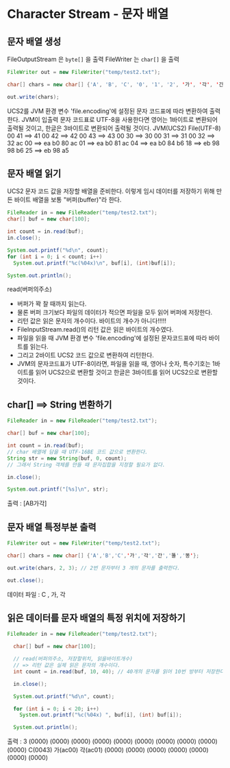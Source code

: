 # Character Stream - 문자 배열

## 문자 배열 생성

FileOutputStream 은 `byte[]` 을 출력
FileWriter 는 `char[]` 을 출력

```java
FileWriter out = new FileWriter("temp/test2.txt");

char[] chars = new char[] {'A', 'B', 'C', '0', '1', '2', '가', '각', '간', '똘', '똥'};

out.write(chars);
```

UCS2를 JVM 환경 변수 'file.encoding'에 설정된 문자 코드표에 따라 변환하여 출력한다.
JVM이 입출력 문자 코드표로 UTF-8을 사용한다면
영어는 1바이트로 변환되어 출력될 것이고,
한글은 3바이트로 변환되어 출력될 것이다.
JVM(UCS2)    File(UTF-8)
00 41    ==> 41
00 42    ==> 42
00 43    ==> 43
00 30    ==> 30
00 31    ==> 31
00 32    ==> 32
ac 00    ==> ea b0 80
ac 01    ==> ea b0 81
ac 04    ==> ea b0 84
b6 18    ==> eb 98 98
b6 25    ==> eb 98 a5

## 문자 배열 읽기

UCS2 문자 코드 값을 저장할 배열을 준비한다.
이렇게 임시 데이터를 저장하기 위해 만든 바이트 배열을 보통 "버퍼(buffer)"라 한다.

```java
FileReader in = new FileReader("temp/test2.txt");
char[] buf = new char[100];

int count = in.read(buf);
in.close();

System.out.printf("%d\n", count);
for (int i = 0; i < count; i++)
  System.out.printf("%c(%04x)\n", buf[i], (int)buf[i]);

System.out.println();
```

read(버퍼의주소)

- 버퍼가 꽉 찰 때까지 읽는다.
- 물론 버퍼 크기보다 파일의 데이터가 적으면 파일을 모두 읽어 버퍼에 저장한다.
- 리턴 값은 읽은 문자의 개수이다. 바이트의 개수가 아니다!!!!!
- FileInputStream.read()의 리턴 값은 읽은 바이트의 개수였다.
- 파일을 읽을 때 JVM 환경 변수 'file.encoding'에 설정된 문자코드표에 따라 바이트를 읽는다.
- 그리고 2바이트 UCS2 코드 값으로 변환하여 리턴한다.
- JVM의 문자코드표가 UTF-8이라면, 파일을 읽을 때, 영어나 숫자, 특수기호는 1바이트를 읽어 UCS2으로 변환할 것이고 한글은 3바이트를 읽어 UCS2으로 변환할 것이다.

## char[] ==> String 변환하기

```java
FileReader in = new FileReader("temp/test2.txt");

char[] buf = new char[100];

int count = in.read(buf); 
// char 배열에 담을 때 UTF-16BE 코드 값으로 변환한다.
String str = new String(buf, 0, count); 
// 그래서 String 객체를 만들 때 문자집합을 지정할 필요가 없다.

in.close();

System.out.printf("[%s]\n", str);
```

출력 : [AB가각]

## 문자 배열 특정부분 출력

```java
FileWriter out = new FileWriter("temp/test2.txt");

char[] chars = new char[] {'A','B','C','가','각','간','똘','똥'}; 

out.write(chars, 2, 3); // 2번 문자부터 3 개의 문자를 출력한다.

out.close();
```

데이터 파일 : C , 가, 각

## 읽은 데이터를 문자 배열의 특정 위치에 저장하기

```java
FileReader in = new FileReader("temp/test2.txt");

  char[] buf = new char[100];

  // read(버퍼의주소, 저장할위치, 읽을바이트개수)
  // => 리턴 값은 실제 읽은 문자의 개수이다.
  int count = in.read(buf, 10, 40); // 40개의 문자를 읽어 10번 방부터 저장한다.

  in.close();

  System.out.printf("%d\n", count);

  for (int i = 0; i < 20; i++)
    System.out.printf("%c(%04x) ", buf[i], (int) buf[i]);

  System.out.println();
```

출력 :
3
 (0000)  (0000)  (0000)  (0000)  (0000)  (0000)  (0000)  (0000)  (0000)  (0000)
 C(0043) 가(ac00) 각(ac01)  (0000)  (0000)  (0000)  (0000)  (0000)  (0000)  (0000) 

 